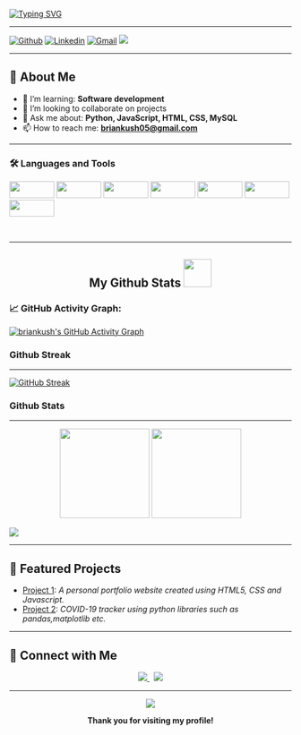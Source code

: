 [![Typing SVG](https://readme-typing-svg.demolab.com?font=Fira+Code&size=28&pause=1200&color=1F8ACB&center=true&vCenter=true&multiline=true&width=1000&lines=Hi+there%2C+I'm+Brian+Kuria!+%F0%9F%91%8B;Welcome+to+my+GitHub+profile!;Developer+%7C+Open+Source+Enthusiast+%7C+Lifelong+Learner)](https://git.io/typing-svg)

---

[![Github](https://img.shields.io/badge/-Github-000?style=flat&logo=Github&logoColor=white)](https://github.com/briankush)
[![Linkedin](https://img.shields.io/badge/-LinkedIn-blue?style=flat&logo=Linkedin&logoColor=white)](https://www.linkedin.com/in/brian-mwangi-a493a12a2/)
[![Gmail](https://img.shields.io/badge/-Gmail-D14836?style=flat&logo=Gmail&logoColor=white)](mailto:briankush05@gmail.com)
[![](https://visitcount.itsvg.in/api?id=briankush&label=Profile%20Views&color=6&icon=0&pretty=false)](https://visitcount.itsvg.in)

---

## 🚀 About Me

- 🌱 I’m learning: <b>Software development</b>
- 👯 I’m looking to collaborate on projects
- 💬 Ask me about: <b>Python, JavaScript, HTML, CSS, MySQL</b>
- 📫 How to reach me: <b>briankush05@gmail.com</b>

---

### 🛠️ Languages and Tools

<p align="left">
    <img src="https://img.shields.io/badge/-Python-black?style=flat-square&logo=python" width="80" height="30"/>
    <img src="https://img.shields.io/badge/-JavaScript-black?style=flat-square&logo=javascript" width="80" height="30"/>
    <img src="https://img.shields.io/badge/-HTML5-black?style=flat-square&logo=html5&logoColor=white" width="80" height="30"/>
    <img src="https://img.shields.io/badge/-CSS3-black?style=flat-square&logo=css3&logoColor=white" width="80" height="30"/>
    <img src="https://img.shields.io/badge/-MySQL-black?style=flat-square&logo=mysql" width="80" height="30"/>
    <img src="https://img.shields.io/badge/-Git-black?style=flat-square&logo=git" width="80" height="30"/>
    <img src="https://img.shields.io/badge/-GitHub-black?style=flat-square&logo=GitHub" width="80" height="30"/>
    
</p>
<br />

---

<h2 align="center">
  My Github Stats <img src="https://media.giphy.com/media/VgCDAzcKvsR6OM0uWg/giphy.gif" width="50">
</h2>

### 📈 GitHub Activity Graph:
[![briankush's GitHub Activity Graph](https://github-readme-activity-graph.vercel.app/graph?username=briankush)](https://github.com/briankush)

### Github Streak
----------------------------------------------------------------------------------------------------------------------------
[![GitHub Streak](https://github-readme-streak-stats.herokuapp.com?user=briankush&theme=radical&hide_border=true)](https://git.io/streak-stats)

### Github Stats
----------------------------------------------------------------------------------------------------------------------------
<p align="center">
  <img src="https://github-readme-stats.vercel.app/api?username=briankush&show_icons=true&theme=radical&hide_border=true" height="160"/>
  <img src="https://github-readme-stats.vercel.app/api/top-langs/?username=briankush&layout=compact&hide_border=true&theme=radical" height="160"/>
</p>

<!--   profile-green-animate -->
![](./profile-3d-contrib/profile-green-animate.svg)

---

## 📂 Featured Projects

- [Project 1](https://github.com/briankush/Brian-Kuria.tech.git): _A personal portfolio website created using HTML5, CSS and Javascript._
- [Project 2](https://github.com/briankush/COVID-19-Tracker.git): _COVID-19 tracker using python libraries such as pandas,matplotlib etc._
<!-- Add more projects as needed -->

---

## 🤝 Connect with Me

<p align="center">
  <a href="https://www.linkedin.com/in/brian-mwangi-a493a12a2/">
    <img src="https://img.shields.io/badge/LinkedIn-0077B5?style=for-the-badge&logo=linkedin&logoColor=white"/>
  </a>
  &nbsp;
  <a href="mailto:briankush05@gmail.com">
    <img src="https://img.shields.io/badge/Gmail-D14836?style=for-the-badge&logo=gmail&logoColor=white"/>
  </a>
  <!-- Add additional contact/social links here -->
</p>

---

<p align="center">
  <img src="https://capsule-render.vercel.app/api?type=waving&color=gradient&height=100&section=footer"/>
</p>

<p align="center"><b>Thank you for visiting my profile!</b></p>

